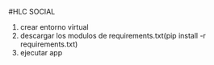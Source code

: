 #HLC SOCIAL
1. crear entorno virtual
2. descargar los modulos de requirements.txt(pip install -r requirements.txt)
3. ejecutar app
